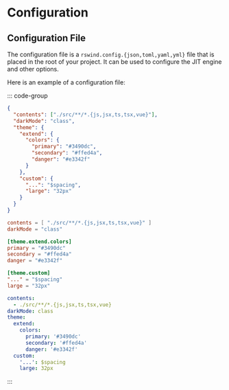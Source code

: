 # Configuration

## Configuration File

The configuration file is a `rswind.config.{json,toml,yaml,yml}` file that is placed in the root of your project. It can be used to configure the JIT engine and other options.

Here is an example of a configuration file:

::: code-group

```json [rswind.config.json]
{
  "contents": ["./src/**/*.{js,jsx,ts,tsx,vue}"],
  "darkMode": "class",
  "theme": {
    "extend": {
      "colors": {
        "primary": "#3490dc",
        "secondary": "#ffed4a",
        "danger": "#e3342f"
      }
    },
    "custom": {
      "...": "$spacing",
      "large": "32px"
    }
  }
}
```
```toml [rswind.config.toml]
contents = [ "./src/**/*.{js,jsx,ts,tsx,vue}" ]
darkMode = "class"

[theme.extend.colors]
primary = "#3490dc"
secondary = "#ffed4a"
danger = "#e3342f"

[theme.custom]
"..." = "$spacing"
large = "32px"
```

```yaml [rswind.config.yaml]
contents:
  - ./src/**/*.{js,jsx,ts,tsx,vue}
darkMode: class
theme:
  extend:
    colors:
      primary: '#3490dc'
      secondary: '#ffed4a'
      danger: '#e3342f'
  custom:
    '...': $spacing
    large: 32px
```

:::
